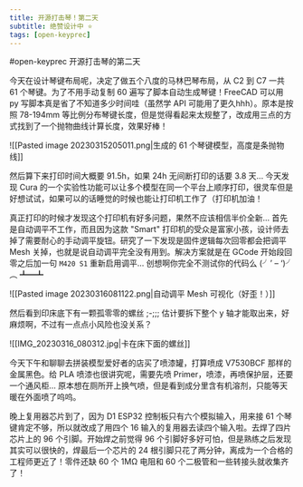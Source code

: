 ```yaml
---
title: 开源打击琴！第二天
subtitle: 绝赞设计中 ⭐️
tags: [open-keyprec]
---
```


#open-keyprec 开源打击琴的第二天

今天在设计琴键布局呢，决定了做五个八度的马林巴琴布局，从 C2 到 C7 一共 61 个琴键。为了不用手动复制 60 遍写了脚本自动生成琴键！FreeCAD 可以用 py 写脚本真是省了不知道多少时间哇（虽然学 API 可能用了更久hhh）。原本是按照 78-194mm 等比例分布琴键长度，但是觉得看起来太规整了，改成用三点的方式找到了一个抛物曲线计算长度，效果好棒！

![[Pasted image 20230315205011.png|生成的 61 个琴键模型，高度是条抛物线]]

然后算下来打印时间大概要 91.5h，如果 24h 无间断打印的话要 3.8 天... 今天发现 Cura 的一个实验性功能可以让多个模型在同一个平台上顺序打印，很灵车但是好想试试，如果可以的话睡觉的时候也能让打印机工作了（打印机加油！

真正打印的时候才发现这个打印机有好多问题，果然不应该相信半价全新... 首先是自动调平不工作，而且因为这款 "Smart" 打印机的受众是富家小孩，设计师去掉了需要耐心的手动调平旋钮。研究了一下发现是固件逻辑每次回零都会把调平 Mesh 关掉，也就是说自动调平完全没有用到。解决方案就是在 GCode 开始段回零之后加一句 `M420 S1` 重新启用调平... 创想啊你完全不测试你的代码么 (╯’ – ‘)╯︵ ┻━┻

![[Pasted image 20230316081122.png|自动调平 Mesh 可视化（好歪！）]]

然后看到印床底下有一颗孤零零的螺丝 ;-;;; 估计要拆下整个 y 轴才能取出来，好麻烦啊，不过有一点点小风险也没关系？

![[IMG_20230316_080312.jpg|卡在床下面的螺丝]]

今天下午和聊聊去拼装模型爱好者的店买了喷漆罐，打算喷成 V7530BCF 那样的金属黑色。给 PLA 喷漆也很讲究呢，需要先喷 Primer，喷漆，再喷保护层，还要一个通风柜... 原本想在厕所开上换气喷，但是看到成分里含有机溶剂，只能等天暖在外面喷了呜呜。

晚上复用器芯片到了，因为 D1 ESP32 控制板只有六个模拟输入，用来接 61 个琴键肯定不够，所以就改成了用四个 16 输入的复用器去读四个输入啦。去焊了四片芯片上的 96 个引脚。开始焊之前觉得 96 个引脚好多好可怕，但是熟练之后发现其实可以很快的，焊最后一个芯片的 24 根引脚只花了两分钟，离成为一个合格的工程师更近了！零件还缺 60 个 1MΩ 电阻和 60 个二极管和一些转接头就收集齐了！